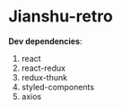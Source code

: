 # Jianshu-retro
**Dev dependencies**:
1. react
2. react-redux
3. redux-thunk
4. styled-components
5. axios